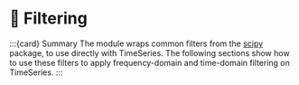 # 📖 Filtering

:::{card} Summary
The [](api/ktk.filters.rst) module wraps common filters from the [scipy](https://scipy.org) package, to use directly with TimeSeries. The following sections show how to use these filters to apply frequency-domain and time-domain filtering on TimeSeries.
:::

```{tableofcontents}
```
